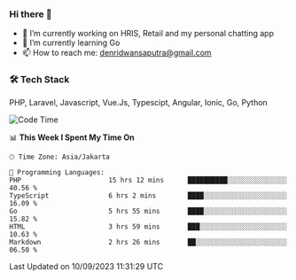 ### Hi there 👋

- 🔭 I’m currently working on HRIS, Retail and my personal chatting app
- 🌱 I’m currently learning Go
- 📫 How to reach me: denridwansaputra@gmail.com


### 🛠 Tech Stack
PHP, Laravel, Javascript, Vue.Js, Typescipt, Angular, Ionic, Go, Python


<!--START_SECTION:waka-->
![Code Time](http://img.shields.io/badge/Code%20Time-3%2C684%20hrs%2045%20mins-blue)

📊 **This Week I Spent My Time On** 

```text
🕑︎ Time Zone: Asia/Jakarta

💬 Programming Languages: 
PHP                      15 hrs 12 mins      ██████████░░░░░░░░░░░░░░░   40.56 % 
TypeScript               6 hrs 2 mins        ████░░░░░░░░░░░░░░░░░░░░░   16.09 % 
Go                       5 hrs 55 mins       ████░░░░░░░░░░░░░░░░░░░░░   15.82 % 
HTML                     3 hrs 59 mins       ███░░░░░░░░░░░░░░░░░░░░░░   10.63 % 
Markdown                 2 hrs 26 mins       ██░░░░░░░░░░░░░░░░░░░░░░░   06.50 % 
```


 Last Updated on 10/09/2023 11:31:29 UTC
<!--END_SECTION:waka-->
